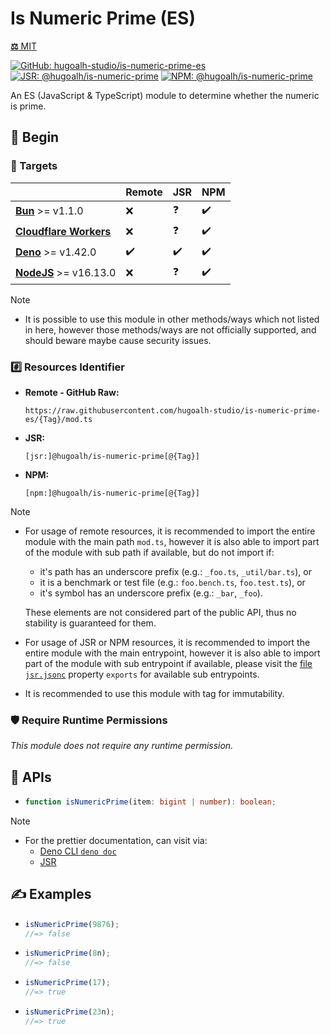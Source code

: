 # Is Numeric Prime (ES)

[**⚖️** MIT](./LICENSE.md)

[![GitHub: hugoalh-studio/is-numeric-prime-es](https://img.shields.io/github/v/release/hugoalh-studio/is-numeric-prime-es?label=hugoalh-studio/is-numeric-prime-es&labelColor=181717&logo=github&logoColor=ffffff&sort=semver&style=flat "GitHub: hugoalh-studio/is-numeric-prime-es")](https://github.com/hugoalh-studio/is-numeric-prime-es)
[![JSR: @hugoalh/is-numeric-prime](https://img.shields.io/jsr/v/@hugoalh/is-numeric-prime?label=@hugoalh/is-numeric-prime&labelColor=F7DF1E&logo=jsr&logoColor=000000&style=flat "JSR: @hugoalh/is-numeric-prime")](https://jsr.io/@hugoalh/is-numeric-prime)
[![NPM: @hugoalh/is-numeric-prime](https://img.shields.io/npm/v/@hugoalh/is-numeric-prime?label=@hugoalh/is-numeric-prime&labelColor=CB3837&logo=npm&logoColor=ffffff&style=flat "NPM: @hugoalh/is-numeric-prime")](https://www.npmjs.com/package/@hugoalh/is-numeric-prime)

An ES (JavaScript & TypeScript) module to determine whether the numeric is prime.

## 🔰 Begin

### 🎯 Targets

|  | **Remote** | **JSR** | **NPM** |
|:--|:--|:--|:--|
| **[Bun](https://bun.sh/)** >= v1.1.0 | ❌ | ❓ | ✔️ |
| **[Cloudflare Workers](https://workers.cloudflare.com/)** | ❌ | ❓ | ✔️ |
| **[Deno](https://deno.land/)** >= v1.42.0 | ✔️ | ✔️ | ✔️ |
| **[NodeJS](https://nodejs.org/)** >= v16.13.0 | ❌ | ❓ | ✔️ |

> [!NOTE]
> - It is possible to use this module in other methods/ways which not listed in here, however those methods/ways are not officially supported, and should beware maybe cause security issues.

### #️⃣ Resources Identifier

- **Remote - GitHub Raw:**
  ```
  https://raw.githubusercontent.com/hugoalh-studio/is-numeric-prime-es/{Tag}/mod.ts
  ```
- **JSR:**
  ```
  [jsr:]@hugoalh/is-numeric-prime[@{Tag}]
  ```
- **NPM:**
  ```
  [npm:]@hugoalh/is-numeric-prime[@{Tag}]
  ```

> [!NOTE]
> - For usage of remote resources, it is recommended to import the entire module with the main path `mod.ts`, however it is also able to import part of the module with sub path if available, but do not import if:
>
>   - it's path has an underscore prefix (e.g.: `_foo.ts`, `_util/bar.ts`), or
>   - it is a benchmark or test file (e.g.: `foo.bench.ts`, `foo.test.ts`), or
>   - it's symbol has an underscore prefix (e.g.: `_bar`, `_foo`).
>
>   These elements are not considered part of the public API, thus no stability is guaranteed for them.
> - For usage of JSR or NPM resources, it is recommended to import the entire module with the main entrypoint, however it is also able to import part of the module with sub entrypoint if available, please visit the [file `jsr.jsonc`](./jsr.jsonc) property `exports` for available sub entrypoints.
> - It is recommended to use this module with tag for immutability.

### 🛡️ Require Runtime Permissions

*This module does not require any runtime permission.*

## 🧩 APIs

- ```ts
  function isNumericPrime(item: bigint | number): boolean;
  ```

> [!NOTE]
> - For the prettier documentation, can visit via:
>   - [Deno CLI `deno doc`](https://docs.deno.com/runtime/reference/cli/documentation_generator/)
>   - [JSR](https://jsr.io/@hugoalh/is-numeric-prime)

## ✍️ Examples

- ```ts
  isNumericPrime(9876);
  //=> false
  ```
- ```ts
  isNumericPrime(8n);
  //=> false
  ```
- ```ts
  isNumericPrime(17);
  //=> true
  ```
- ```ts
  isNumericPrime(23n);
  //=> true
  ```

